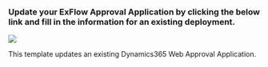 ### Update your ExFlow Approval Application by clicking the below link and fill in the information for an existing deployment.

<a href="https://portal.azure.com/#create/Microsoft.Template/uri/https%3A%2F%2Fraw.githubusercontent.com%2Fsignupsoftware%2Fexflowwebd365o%2Fmaster%2FQuickPatch%2FD365QuickPatch.json" target="_blank">
    <img src="http://azuredeploy.net/deploybutton.png"/>
</a>

This template updates an existing Dynamics365 Web Approval Application.
